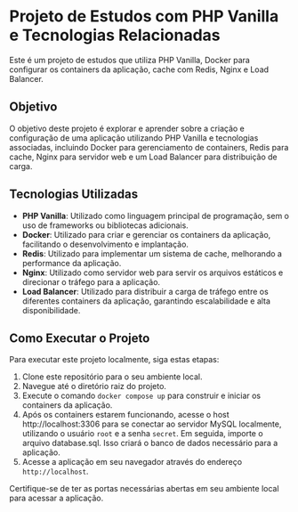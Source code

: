 # Projeto de Estudos com PHP Vanilla e Tecnologias Relacionadas

Este é um projeto de estudos que utiliza PHP Vanilla, Docker para configurar os containers da aplicação, cache com Redis, Nginx e Load Balancer.

## Objetivo

O objetivo deste projeto é explorar e aprender sobre a criação e configuração de uma aplicação utilizando PHP Vanilla e tecnologias associadas, incluindo Docker para gerenciamento de containers, Redis para cache, Nginx para servidor web e um Load Balancer para distribuição de carga.

## Tecnologias Utilizadas

- **PHP Vanilla**: Utilizado como linguagem principal de programação, sem o uso de frameworks ou bibliotecas adicionais.
- **Docker**: Utilizado para criar e gerenciar os containers da aplicação, facilitando o desenvolvimento e implantação.
- **Redis**: Utilizado para implementar um sistema de cache, melhorando a performance da aplicação.
- **Nginx**: Utilizado como servidor web para servir os arquivos estáticos e direcionar o tráfego para a aplicação.
- **Load Balancer**: Utilizado para distribuir a carga de tráfego entre os diferentes containers da aplicação, garantindo escalabilidade e alta disponibilidade.

## Como Executar o Projeto

Para executar este projeto localmente, siga estas etapas:

1. Clone este repositório para o seu ambiente local.
2. Navegue até o diretório raiz do projeto.
3. Execute o comando `docker compose up` para construir e iniciar os containers da aplicação.
4. Após os containers estarem funcionando, acesse o host http://localhost:3306 para se conectar ao servidor MySQL localmente, utilizando o usuário `root` e a senha `secret`. Em seguida, importe o arquivo database.sql. Isso criará o banco de dados necessário para a aplicação.
5. Acesse a aplicação em seu navegador através do endereço `http://localhost`.

Certifique-se de ter as portas necessárias abertas em seu ambiente local para acessar a aplicação.

